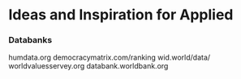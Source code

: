 # Ideas and Inspiration for Applied

### Databanks

humdata.org
democracymatrix.com/ranking
wid.world/data/
worldvaluesservey.org
databank.worldbank.org

